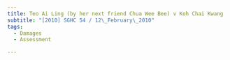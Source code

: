 ```yaml
---
title: Teo Ai Ling (by her next friend Chua Wee Bee) v Koh Chai Kwang
subtitle: "[2010] SGHC 54 / 12\_February\_2010"
tags:
  - Damages
  - Assessment

---
```


